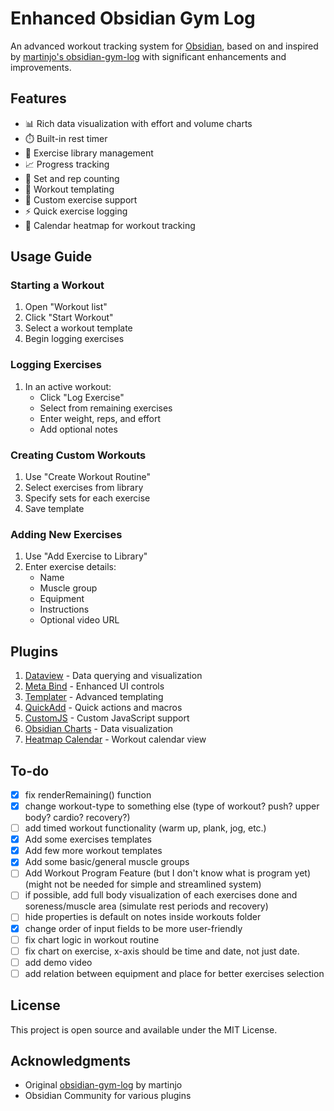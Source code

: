 # Enhanced Obsidian Gym Log

An advanced workout tracking system for [Obsidian](https://obsidian.md/), based on and inspired by [martinjo's obsidian-gym-log](https://github.com/martinjo/obsidian-gym-log) with significant enhancements and improvements.

## Features

- 📊 Rich data visualization with effort and volume charts
- ⏱️ Built-in rest timer
- 💪 Exercise library management
- 📈 Progress tracking
- 🎯 Set and rep counting
- 📝 Workout templating
- 🔄 Custom exercise support
- ⚡ Quick exercise logging
- 📅 Calendar heatmap for workout tracking


## Usage Guide

### Starting a Workout

1. Open "Workout list"
2. Click "Start Workout"
3. Select a workout template
4. Begin logging exercises

### Logging Exercises

1. In an active workout:
   - Click "Log Exercise"
   - Select from remaining exercises
   - Enter weight, reps, and effort
   - Add optional notes

### Creating Custom Workouts

1. Use "Create Workout Routine"
2. Select exercises from library
3. Specify sets for each exercise
4. Save template

### Adding New Exercises

1. Use "Add Exercise to Library"
2. Enter exercise details:
   - Name
   - Muscle group
   - Equipment
   - Instructions
   - Optional video URL

## Plugins

1. [Dataview](https://github.com/blacksmithgu/obsidian-dataview) - Data querying and visualization
2. [Meta Bind](https://github.com/mProjectsCode/obsidian-meta-bind-plugin) - Enhanced UI controls
3. [Templater](https://github.com/SilentVoid13/Templater) - Advanced templating
4. [QuickAdd](https://github.com/chhoumann/quickadd) - Quick actions and macros
5. [CustomJS](https://github.com/saml-dev/obsidian-custom-js) - Custom JavaScript support
6. [Obsidian Charts](https://github.com/phibr0/obsidian-charts) - Data visualization
7. [Heatmap Calendar](https://github.com/Richardsl/heatmap-calendar-obsidian) - Workout calendar view

## To-do
- [x] fix renderRemaining() function
- [x] change workout-type to something else (type of workout? push? upper body? cardio? recovery?)
- [ ] add timed workout functionality (warm up, plank, jog, etc.)
- [x] Add some exercises templates
- [x] Add few more workout templates
- [x] Add some basic/general muscle groups
- [ ] Add Workout Program Feature (but I don't know what is program yet) (might not be needed for simple and streamlined system)
- [ ] if possible, add full body visualization of each exercises done and soreness/muscle area (simulate rest periods and recovery)
- [ ] hide properties is default on notes inside workouts folder
- [x] change order of input fields to be more user-friendly
- [ ] fix chart logic in workout routine
- [ ] fix chart on exercise, x-axis should be time and date, not just date.
- [ ] add demo video
- [ ] add relation between equipment and place for better exercises selection

## License

This project is open source and available under the MIT License.

## Acknowledgments

- Original [obsidian-gym-log](https://github.com/martinjo/obsidian-gym-log) by martinjo
- Obsidian Community for various plugins